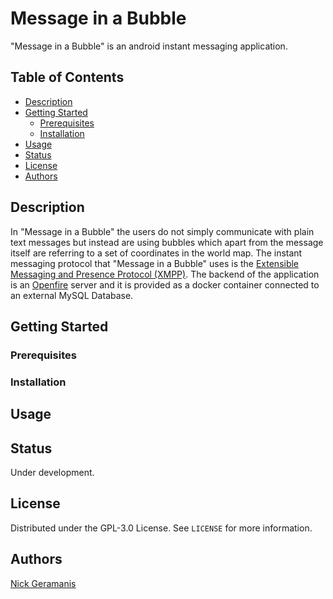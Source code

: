# Message in a Bubble

"Message in a Bubble" is an android instant messaging application.

## Table of Contents

- [Description](#description)
- [Getting Started](#getting-started)
    - [Prerequisites](#prerequisites)
    - [Installation](#installation)
- [Usage](#usage)
- [Status](#status)
- [License](#license)
- [Authors](#authors)

## Description

In "Message in a Bubble" the users do not simply communicate with plain text messages but instead
are using bubbles which apart from the message itself are referring to a set of coordinates in the
world map. The instant messaging protocol that "Message in a Bubble" uses is
the [Extensible Messaging and Presence Protocol (XMPP)](https://xmpp.org/). The backend of the
application is an [Openfire](https://www.igniterealtime.org/projects/openfire/)
server and it is provided as a docker container connected to an external MySQL Database.

## Getting Started

### Prerequisites

### Installation

## Usage

## Status

Under development.

## License

Distributed under the GPL-3.0 License. See `LICENSE` for more information.

## Authors

[Nick Geramanis](https://www.linkedin.com/in/nikolaos-geramanis)